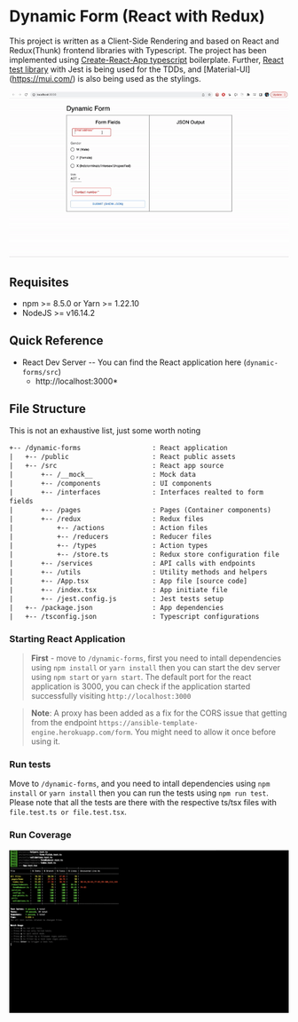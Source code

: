 # Dynamic Form (React with Redux)

This project is written as a Client-Side Rendering and based on React and Redux(Thunk) frontend libraries with Typescript. The project has been implemented using [Create-React-App typescript](https://create-react-app.dev/docs/adding-typescript/) boilerplate. Further, [React test library](https://testing-library.com/docs/react-testing-library/intro/) with Jest is being used for the TDDs, and [Material-UI] (https://mui.com/) is also being used as the stylings.

![](https://github.com/sameera9th/dynamic-forms/blob/main/readme-assets/demo.gif?raw=true)
## Requisites
* npm >= 8.5.0 or Yarn >= 1.22.10
* NodeJS >= v16.14.2

## Quick Reference
* React Dev Server -- You can find the React application here (`dynamic-forms/src`)
    * http://localhost:3000*
## File Structure
This is not an exhaustive list, just some worth noting
```
+-- /dynamic-forms                  : React application
|   +-- /public                     : React public assets
|   +-- /src                        : React app source
|       +-- /__mock__               : Mock data
|       +-- /components             : UI components
|       +-- /interfaces             : Interfaces realted to form fields
|       +-- /pages                  : Pages (Container components)
|       +-- /redux                  : Redux files
|           +-- /actions            : Action files
|           +-- /reducers           : Reducer files
|           +-- /types              : Action types
|           +-- /store.ts           : Redux store configuration file
|       +-- /services               : API calls with endpoints
|       +-- /utils                  : Utility methods and helpers
|       +-- /App.tsx                : App file [source code]
|       +-- /index.tsx              : App initiate file
|       +-- /jest.config.js         : Jest tests setup
|   +-- /package.json               : App dependencies
|   +-- /tsconfig.json              : Typescript configurations
```
### Starting React Application

> **First** - move to `/dynamic-forms`, first you need to intall dependencies using `npm install` or `yarn install` then you can start the dev server using `npm start` or `yarn start`. The default port for the react application is 3000, you can check if the application started successfully visiting `http://localhost:3000`

> **Note**: A proxy has been added as a fix for the CORS issue that getting from the endpoint `https://ansible-template-engine.herokuapp.com/form`. You might need to allow it once before using it.

### Run tests

Move to `/dynamic-forms`, and you need to intall dependencies using `npm install` or `yarn install` then you can run the tests using `npm run test`. Please note that all the tests are there with the respective ts/tsx files with `file.test.ts or file.test.tsx`.

### Run Coverage
![](https://github.com/sameera9th/dynamic-forms/blob/main/readme-assets/test-coverage.png?raw=true)
